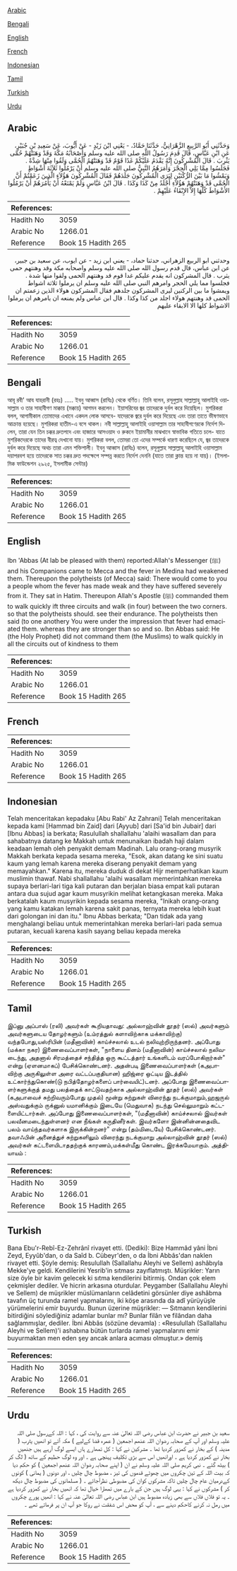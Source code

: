 [Arabic](#arabic)

[Bengali](#bengali)

[English](#english)

[French](#french)

[Indonesian](#indonesian)

[Tamil](#tamil)

[Turkish](#turkish)

[Urdu](#urdu)

## Arabic


<div dir="rtl" lang="ar" style={{fontSize:'larger',backgroundColor:'#f8f9fa',padding:20}}>
وَحَدَّثَنِي أَبُو الرَّبِيعِ الزَّهْرَانِيُّ، حَدَّثَنَا حَمَّادٌ، - يَعْنِي ابْنَ زَيْدٍ - عَنْ أَيُّوبَ، عَنْ سَعِيدِ بْنِ جُبَيْرٍ، عَنِ ابْنِ عَبَّاسٍ، قَالَ قَدِمَ رَسُولُ اللَّهِ صلى الله عليه وسلم وَأَصْحَابُهُ مَكَّةَ وَقَدْ وَهَنَتْهُمْ حُمَّى يَثْرِبَ ‏.‏ قَالَ الْمُشْرِكُونَ إِنَّهُ يَقْدَمُ عَلَيْكُمْ غَدًا قَوْمٌ قَدْ وَهَنَتْهُمُ الْحُمَّى وَلَقُوا مِنْهَا شِدَّةً ‏.‏ فَجَلَسُوا مِمَّا يَلِي الْحِجْرَ وَأَمَرَهُمُ النَّبِيُّ صلى الله عليه وسلم أَنْ يَرْمُلُوا ثَلاَثَةَ أَشْوَاطٍ وَيَمْشُوا مَا بَيْنَ الرُّكْنَيْنِ لِيَرَى الْمُشْرِكُونَ جَلَدَهُمْ فَقَالَ الْمُشْرِكُونَ هَؤُلاَءِ الَّذِينَ زَعَمْتُمْ أَنَّ الْحُمَّى قَدْ وَهَنَتْهُمْ هَؤُلاَءِ أَجْلَدُ مِنْ كَذَا وَكَذَا ‏.‏ قَالَ ابْنُ عَبَّاسٍ وَلَمْ يَمْنَعْهُ أَنْ يَأْمُرَهُمْ أَنْ يَرْمُلُوا الأَشْوَاطَ كُلَّهَا إِلاَّ الإِبْقَاءُ عَلَيْهِمْ ‏.‏
</div>
<div style={{backgroundColor:'#f8f9fa',padding:20, marginBottom: 10}}><table> <thead> <tr> <th>References:</th> <th></th> </tr> </thead> <tbody><tr><td>Hadith No</td><td>3059</td></tr><tr><td>Arabic No</td><td>1266.01</td></tr><tr><td>Reference</td><td>Book 15 Hadith 265</td></tr></tbody></table></div>


<div dir="rtl" lang="ar" style={{fontSize:'larger',backgroundColor:'#f8f9fa',padding:20}}>
وحدثني ابو الربيع الزهراني، حدثنا حماد، - يعني ابن زيد - عن ايوب، عن سعيد بن جبير، عن ابن عباس، قال قدم رسول الله صلى الله عليه وسلم واصحابه مكة وقد وهنتهم حمى يثرب . قال المشركون انه يقدم عليكم غدا قوم قد وهنتهم الحمى ولقوا منها شدة . فجلسوا مما يلي الحجر وامرهم النبي صلى الله عليه وسلم ان يرملوا ثلاثة اشواط ويمشوا ما بين الركنين ليرى المشركون جلدهم فقال المشركون هولاء الذين زعمتم ان الحمى قد وهنتهم هولاء اجلد من كذا وكذا . قال ابن عباس ولم يمنعه ان يامرهم ان يرملوا الاشواط كلها الا الابقاء عليهم
</div>
<div style={{backgroundColor:'#f8f9fa',padding:20, marginBottom: 10}}><table> <thead> <tr> <th>References:</th> <th></th> </tr> </thead> <tbody><tr><td>Hadith No</td><td>3059</td></tr><tr><td>Arabic No</td><td>1266.01</td></tr><tr><td>Reference</td><td>Book 15 Hadith 265</td></tr></tbody></table></div>

## Bengali


<div dir="ltr" lang="bn" style={{fontSize:'larger',backgroundColor:'#f8f9fa',padding:20}}>
আবূ রবী' আয যাহরানী (রহঃ) ..... ইবনু আব্বাস (রাযিঃ) থেকে বর্ণিত। তিনি বলেন, রসূলুল্লাহ সাল্লাল্লাহু আলাইহি ওয়াসাল্লাম ও তার সাহাবীগণ মাক্কায় (মক্কায়) আগমন করলেন। ইয়াসরিবের জ্বর তাদেরকে দুর্বল করে দিয়েছিল। মুশরিকরা বলল, আগামীকাল তোমাদের এখানে একদল লোক আসবে- যাদেরকে জ্বরে দুর্বল করে দিয়েছে এবং তারা তাতে ভীষণভাবে আক্রান্ত হয়েছে। মুশরিকরা হাতীম-এ বসে থাকল। নবী সাল্লাল্লাহু আলাইহি ওয়াসাল্লাম তার সাহাবীগণেরকে নির্দেশ দিলেন, তারা যেন তিন চক্কর দ্রুতপদে এবং হাজারে আসওয়াদ ও রুকনে ইয়ামানীর মাঝখানে স্বাভাবিক গতিতে চলে- যাতে মুশরিকদেরকে তাদের বীরত্ব দেখানো যায়। মুশরিকরা বলল, তোমরা তো এদের সম্পর্কে ধারণা করেছিলে যে, জ্বর তাদেরকে দুর্বল করে দিয়েছে অথচ তারা এমন শক্তিশালী। ইবনু আব্বাস (রাযিঃ) বলেন, রসূলুল্লাহ সাল্লাল্লাহু আলাইহি ওয়াসাল্লাম দয়াপরবশ হয়ে তাদেরকে সাত চক্কর দ্রুত পদক্ষেপে সম্পন্ন করতে নির্দেশ দেননি (যাতে তারা ক্লান্ত হয়ে না যায়)। (ইসলামিক ফাউন্ডেশন ২৯২৫, ইসলামীক সেন্টার)
</div>
<div style={{backgroundColor:'#f8f9fa',padding:20, marginBottom: 10}}><table> <thead> <tr> <th>References:</th> <th></th> </tr> </thead> <tbody><tr><td>Hadith No</td><td>3059</td></tr><tr><td>Arabic No</td><td>1266.01</td></tr><tr><td>Reference</td><td>Book 15 Hadith 265</td></tr></tbody></table></div>

## English


<div dir="ltr" lang="en" style={{fontSize:'larger',backgroundColor:'#f8f9fa',padding:20}}>
Ibn 'Abbas (At lab be pleased with them) reported:Allah's Messenger (ﷺ) and his Companions came to Mecca and the fever in Medina had weakened them. Thereupon the polytheists (of Mecca) said: There would come to you a people whom the fever has made weak and they have suffered severely from it. They sat in Hatim. Thereupon Allah's Apostle (ﷺ) commanded them to walk quickly ift three circuits and walk (in four) between the two corners. so that the polytheists should. see their endurance. The polytheists then said (to one anothery You were under the impression that fever had emaciated them. whereas they are stronger than so and so. Ibn Abbas said: He (the Holy Prophet) did not command them (the Muslims) to walk quickly in all the circuits out of kindness to them
</div>
<div style={{backgroundColor:'#f8f9fa',padding:20, marginBottom: 10}}><table> <thead> <tr> <th>References:</th> <th></th> </tr> </thead> <tbody><tr><td>Hadith No</td><td>3059</td></tr><tr><td>Arabic No</td><td>1266.01</td></tr><tr><td>Reference</td><td>Book 15 Hadith 265</td></tr></tbody></table></div>

## French


<div dir="ltr" lang="fr" style={{fontSize:'larger',backgroundColor:'#f8f9fa',padding:20}}>

</div>
<div style={{backgroundColor:'#f8f9fa',padding:20, marginBottom: 10}}><table> <thead> <tr> <th>References:</th> <th></th> </tr> </thead> <tbody><tr><td>Hadith No</td><td>3059</td></tr><tr><td>Arabic No</td><td>1266.01</td></tr><tr><td>Reference</td><td>Book 15 Hadith 265</td></tr></tbody></table></div>

## Indonesian


<div dir="ltr" lang="id" style={{fontSize:'larger',backgroundColor:'#f8f9fa',padding:20}}>
Telah menceritakan kepadaku [Abu Rabi' Az Zahrani] Telah menceritakan kepada kami [Hammad bin Zaid] dari [Ayyub] dari [Sa'id bin Jubair] dari [Ibnu Abbas] ia berkata; Rasulullah shallallahu 'alaihi wasallam dan para sahabatnya datang ke Makkah untuk menunaikan ibadah haji dalam keadaan lemah oleh penyakit demam Madinah. Lalu orang-orang musyrik Makkah berkata kepada sesama mereka, "Esok, akan datang ke sini suatu kaum yang lemah karena mereka diserang penyakit demam yang memayahkan." Karena itu, mereka duduk di dekat Hijr memperhatikan kaum muslimin thawaf. Nabi shallallahu 'alaihi wasallam memerintahkan mereka supaya berlari-lari tiga kali putaran dan berjalan biasa empat kali putaran antara dua sujud agar kaum musyrikin melihat ketangkasan mereka. Maka berkatalah kaum musyrikin kepada sesama mereka, "Inikah orang-orang yang kamu katakan lemah karena sakit panas, ternyata mereka lebih kuat dari golongan ini dan itu." Ibnu Abbas berkata; "Dan tidak ada yang menghalangi beliau untuk memerintahkan mereka berlari-lari pada semua putaran, kecuali karena kasih sayang beliau kepada mereka
</div>
<div style={{backgroundColor:'#f8f9fa',padding:20, marginBottom: 10}}><table> <thead> <tr> <th>References:</th> <th></th> </tr> </thead> <tbody><tr><td>Hadith No</td><td>3059</td></tr><tr><td>Arabic No</td><td>1266.01</td></tr><tr><td>Reference</td><td>Book 15 Hadith 265</td></tr></tbody></table></div>

## Tamil


<div dir="ltr" lang="ta" style={{fontSize:'larger',backgroundColor:'#f8f9fa',padding:20}}>
இப்னு அப்பாஸ் (ரலி) அவர்கள் கூறியதாவது: அல்லாஹ்வின் தூதர் (ஸல்) அவர்களும் அவர்களுடைய தோழர்களும் (உம்ரத்துல் களாவிற்காக மக்காவிற்கு) வந்தபோது,யஸ்ரிபின் (மதீனாவின்) காய்ச்சலால் உடல் நலிவுற்றிருந்தனர். அப்போது (மக்கா நகர) இணைவைப்பாளர்கள், "நாளைய தினம் (மதீனாவின்) காய்ச்சலால் நலிவடைந்து, அதனால் சிரமத்தைச் சந்தித்த ஒரு கூட்டத்தார் உங்களிடம் வரப்போகிறார்கள்" என்று (ஏளனமாகப்) பேசிக்கொண்டனர். அதன்படி இணைவைப்பாளர்கள் (கஅபாவிற்கு அருகிலுள்ள அரை வட்டப்பகுதியான) ஹிஜ்ரை ஒட்டிய இடத்தில் உட்கார்ந்துகொண்(டு நபித்தோழர்களைப் பார்வையிட்)டனர். அப்போது இணைவைப்பாளர்களுக்குத் தமது பலத்தைக் காட்டுவதற்காக அல்லாஹ்வின் தூதர் (ஸல்) அவர்கள் (கஅபாவைச் சுற்றிவரும்போது முதல்) மூன்று சுற்றுகள் விரைந்து நடக்குமாறும்,ஹஜருல் அஸ்வதுக்கும் ருக்னுல் யமானிக்கும் இடையே (மெதுவாக) நடந்து செல்லுமாறும் கட்டளையிட்டார்கள். அப்போது இணைவைப்பாளர்கள், "(மதீனாவின்) காய்ச்சலால் இவர்கள் பலவீனமடைந்துள்ளனர் என நீங்கள் கருதினீர்கள். இவர்களோ இன்னின்னதைவிட பலம் வாய்ந்தவர்களாக இருக்கின்றனர்" என்று (தம்மிடையே) பேசிக்கொண்டனர். தவாஃபின் அனைத்துச் சுற்றுகளிலும் விரைந்து நடக்குமாறு அல்லாஹ்வின் தூதர் (ஸல்) அவர்கள் கட்டளையிடாததற்குக் காரணம்,மக்கள்மீது கொண்ட இரக்கமேயாகும். அத்தியாயம் :
</div>
<div style={{backgroundColor:'#f8f9fa',padding:20, marginBottom: 10}}><table> <thead> <tr> <th>References:</th> <th></th> </tr> </thead> <tbody><tr><td>Hadith No</td><td>3059</td></tr><tr><td>Arabic No</td><td>1266.01</td></tr><tr><td>Reference</td><td>Book 15 Hadith 265</td></tr></tbody></table></div>

## Turkish


<div dir="ltr" lang="tr" style={{fontSize:'larger',backgroundColor:'#f8f9fa',padding:20}}>
Bana Ebu'r-Rebî-Ez-Zehrânî rivayet etti. (Dediki): Bize Hammâd yâni İbni Zeyd, Eyyûb'dan, o da Saîd b. Cübeyr'den, o da İbni Abbâs'dan naklen rivayet etti. Şöyle demiş: Resulullah (Sallallahu Aleyhi ve Sellem) ashâbıyla Mekke'ye geldi. Kendilerini Yesrib'in sıtması zayıflatmıştı. Müşrikler: Yarın size öyle bir kavim gelecek ki sıtma kendilerini bitirmiş. Ondan çok elem çekmişler dediler. Ve hicrin arkasına oturdular. Peygamber (Sallallahu Aleyhi ve Sellem) de müşrikler müslümanların celâdetini görsünler diye ashâbma tavafın üç turunda ramel yapmalarını, iki köşe arasında da adî yürüyüşle yürümelerini emir buyurdu. Bunun üzerine müşrikler: — Sıtmanın kendilerini bitirdiğini söylediğiniz adamlar bunlar mı? Bunlar filân ve filândan daha sağlammışlar, dediler. İbni Abbâs (sözüne devamla) : «Resulullah (Sallallahu Aleyhi ve Sellem)'i ashabına bütün turlarda ramel yapmalarını emir buyurmaktan men eden şey ancak anlara acıması olmuştur.» demiş
</div>
<div style={{backgroundColor:'#f8f9fa',padding:20, marginBottom: 10}}><table> <thead> <tr> <th>References:</th> <th></th> </tr> </thead> <tbody><tr><td>Hadith No</td><td>3059</td></tr><tr><td>Arabic No</td><td>1266.01</td></tr><tr><td>Reference</td><td>Book 15 Hadith 265</td></tr></tbody></table></div>

## Urdu


<div dir="rtl" lang="ur" style={{fontSize:'larger',backgroundColor:'#f8f9fa',padding:20}}>
سعید بن جبیر نے حضرت ابن عباس رضی اللہ تعالیٰ عنہ سے روایت کی ، کہا : اللہ کےرسول صلی اللہ علیہ وسلم اور آپ کے صحابہ رضوان اللہ عنھم اجمعین ( عمرہ قضا کےلیے ) مکہ آئے تو انھیں یثرب ( مدینہ ) کے بخار نے کمزور کردیا تھا ۔ مشرکین نے کہا : کل تمھارے ہاں ایسے لوگ آرہے ہیں جنھیں بخار نے کمزور کردیا ہے ۔ اورانھیں اس سے بڑی تکلیف پہنچی ہے ۔ اور وہ لوگ حطیم کے ساتھ ( لگ کر ) بیٹھ گئے ۔ نبی کریم صلی اللہ علیہ وسلم نے ان ( اپنے صحابہ رضوان اللہ عنھم اجمعین ) کو حکم دیا کہ بیت اللہ کے تین چکروں میں چھوٹے قدموں کی تیز ، مضبوط چال چلیں ، اور دونوں ( یمانی ) کونوں کےدرمیان عام چال چلیں تاکہ مشرکوں کوان کی مضبوطی نظرآجائے ۔ ( مسلمانوں کی مضبوط چال دیکھ کر ) مشرکوں نے کہا : یہی لوگ ہیں جن کے بارے میں تمھارا خیال تھا کہ انھیں بخار نے کمزور کردیا ہے ۔ یہ تو فلاں فلاں سے بھی زیادہ مضبوط ہیں ابن عباس رضی اللہ تعالیٰ عنہ نے کہا : انھیں پورے چکروں میں رمل نہ کرنے کاحکم دینے سے ، آپ کو محض اس شفقت نے روکا جو آپ ان پر فرماتے تھے ۔
</div>
<div style={{backgroundColor:'#f8f9fa',padding:20, marginBottom: 10}}><table> <thead> <tr> <th>References:</th> <th></th> </tr> </thead> <tbody><tr><td>Hadith No</td><td>3059</td></tr><tr><td>Arabic No</td><td>1266.01</td></tr><tr><td>Reference</td><td>Book 15 Hadith 265</td></tr></tbody></table></div>